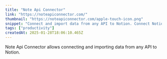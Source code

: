 ```yaml
---
title: "Note Api Connector"
link: "https://noteapiconnector.com/"
thumbnail: "https://noteapiconnector.com/apple-touch-icon.png"
snippet: "Connect and import data from any API to Notion. Connect Notion to any application or API with no-code using the Note Api Connector browser extension."
tags: ["productivity"]
createdAt: 2025-01-28T18:06:10.465Z
---
```

Note Api Connector allows connecting and importing data from any API to Notion.
